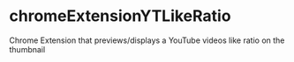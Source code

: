 # chromeExtensionYTLikeRatio
Chrome Extension that previews/displays a YouTube videos like ratio on the thumbnail
